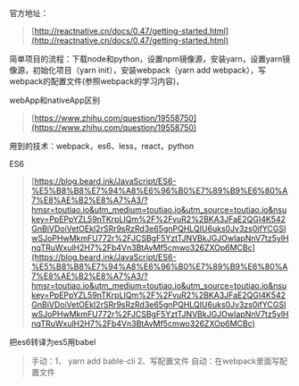 官方地址：


> [http://reactnative.cn/docs/0.47/getting-started.html](http://reactnative.cn/docs/0.47/getting-started.html)

简单项目的流程：下载node和python，设置npm镜像源，安装yarn，设置yarn镜像源，初始化项目（yarn init），安装webpack（yarn add webpack），写webpack的配置文件(参照webpack的学习内容)， 


webApp和nativeApp区别
> [https://www.zhihu.com/question/19558750](https://www.zhihu.com/question/19558750)

用到的技术：webpack，es6、less，react，python

ES6
>[https://blog.beard.ink/JavaScript/ES6-%E5%B8%B8%E7%94%A8%E6%96%B0%E7%89%B9%E6%80%A7%E8%AE%B2%E8%A7%A3/?hmsr=toutiao.io&utm_medium=toutiao.io&utm_source=toutiao.io&nsukey=PpEPpYZL59nTKrpLIQm%2F%2FvuR2%2BKA3JFaE2QGI4K542GnBiVDoiVetOEkI2rSRr9sRzRd3e65gnPQHLQIU6uks0Jv3zs0ifYCGSIwSJoPHwMkmFU772r%2FJCSBgF5YztTJNVBkJGJOwIapNnV7tz5ylHnqTRuWxulH2H7%2Fb4Vn3BtAvMf5cmwo326ZXOp6MCBc](https://blog.beard.ink/JavaScript/ES6-%E5%B8%B8%E7%94%A8%E6%96%B0%E7%89%B9%E6%80%A7%E8%AE%B2%E8%A7%A3/?hmsr=toutiao.io&utm_medium=toutiao.io&utm_source=toutiao.io&nsukey=PpEPpYZL59nTKrpLIQm%2F%2FvuR2%2BKA3JFaE2QGI4K542GnBiVDoiVetOEkI2rSRr9sRzRd3e65gnPQHLQIU6uks0Jv3zs0ifYCGSIwSJoPHwMkmFU772r%2FJCSBgF5YztTJNVBkJGJOwIapNnV7tz5ylHnqTRuWxulH2H7%2Fb4Vn3BtAvMf5cmwo326ZXOp6MCBc)

把es6转译为es5用babel
>手动：1、 yarn add bable-cli 2、写配置文件
>自动：在webpack里面写配置文件